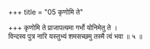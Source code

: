 +++
title = "05 कृणोमि ते"

+++
कृणोमि ते प्राजापत्यमा गर्भो योनिमेतु ते ।  
विन्दस्व पुत्र नारि यस्तुभ्यं शमसच्छमु तस्मै त्वं भवा ॥ ५ ॥